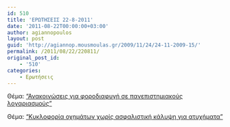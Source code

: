 ```yaml
---
id: 510
title: 'ΕΡΩΤΗΣΕΙΣ 22-8-2011'
date: '2011-08-22T00:00:00+03:00'
author: agiannopoulos
layout: post
guid: 'http://agiannop.mousmoulas.gr/2009/11/24/24-11-2009-15/'
permalink: /2011/08/22/220811/
original_post_id:
    - '510'
categories:
    - Ερωτήσεις
---
```


Θέμα: [“Ανακοινώσεις για φοροδιαφυγή σε πανεπιστημιακούς λογαριασμούς”](http://localhost:8000/wp-content/uploads/2009/11/22082011_forodiafigi_panepistimiakon.pdf)

Θέμα: [“Κυκλοφορία οχημάτων χωρίς ασφαλιστική κάλυψη για ατυχήματα”](http://localhost:8000/wp-content/uploads/2009/11/22082011_oximata_xoris_asfaleia.pdf)